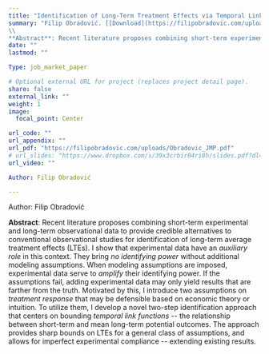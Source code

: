 ```yaml
---
title: "Identification of Long-Term Treatment Effects via Temporal Links, Observational, and Experimental Data"
summary: "Filip Obradović. [[Download](https://filipobradovic.com/uploads/Obradovic_JMP.pdf)]
\\
**Abstract**: Recent literature proposes combining short-term experimental and long-term observational data to provide credible alternatives to conventional observational studies for identification of long-term average treatment effects (LTEs). I show that experimental data have an *auxiliary role* in this context. They bring *no identifying power* without additional modeling assumptions. When modeling assumptions are imposed, experimental data serve to *amplify* their identifying power. If the assumptions fail, adding experimental data may only yield results that are farther from the truth. Motivated by this, I introduce two assumptions on *treatment response* that may be defensible based on economic theory or intuition. To utilize them, I develop a novel two-step identification approach that centers on bounding *temporal link functions* -- the relationship between short-term and mean long-term potential outcomes. The approach provides sharp bounds on LTEs for a general class of assumptions, and allows for imperfect experimental compliance -- extending existing results."
date: ""
lastmod: ""

Type: job_market_paper

# Optional external URL for project (replaces project detail page).
share: false
external_link: ""
weight: 1
image:
  focal_point: Center

url_code: ""
url_appendix: ""
url_pdf: "https://filipobradovic.com/uploads/Obradovic_JMP.pdf"
# url_slides: "https://www.dropbox.com/s/39x3crbir04ri8h/slides.pdf?dl=0"
url_video: ""

Author: Filip Obradović

---
```


Author: Filip Obradović

**Abstract**: Recent literature proposes combining short-term experimental and long-term observational data to provide credible alternatives to conventional observational studies for identification of long-term average treatment effects (LTEs). I show that experimental data have an *auxiliary role* in this context. They bring *no identifying power* without additional modeling assumptions. When modeling assumptions are imposed, experimental data serve to *amplify* their identifying power. If the assumptions fail, adding experimental data may only yield results that are farther from the truth. Motivated by this, I introduce two assumptions on *treatment response* that may be defensible based on economic theory or intuition. To utilize them, I develop a novel two-step identification approach that centers on bounding *temporal link functions* -- the relationship between short-term and mean long-term potential outcomes. The approach provides sharp bounds on LTEs for a general class of assumptions, and allows for imperfect experimental compliance -- extending existing results.
